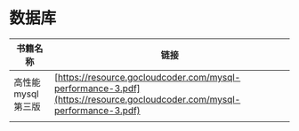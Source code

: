 # 数据库

| 书籍名称          | 链接                                                         |
| ----------------- | ------------------------------------------------------------ |
| 高性能mysql第三版 | [https://resource.gocloudcoder.com/mysql-performance-3.pdf](https://resource.gocloudcoder.com/mysql-performance-3.pdf) |
|                   |                                                              |

